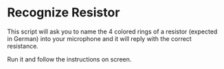 Recognize Resistor
==================

This script will ask you to name the 4 colored rings of a resistor (expected in German) into your microphone and it will reply with the correct resistance.

Run it and follow the instructions on screen.
